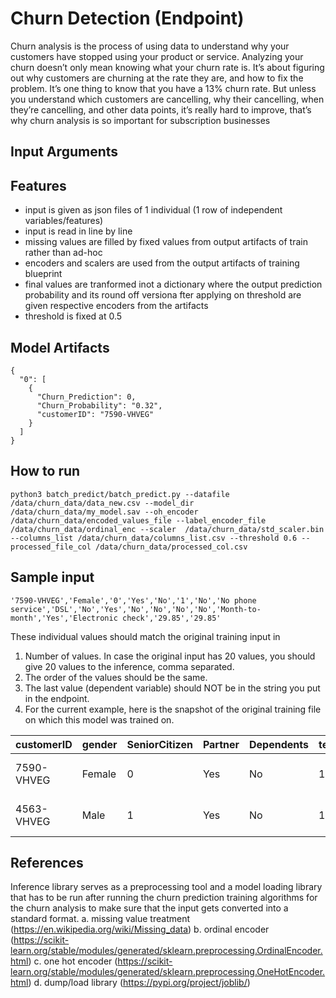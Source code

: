 # Churn Detection (Endpoint)
Churn analysis is the process of using data to understand why your customers have stopped using your product or service.
Analyzing your churn doesn’t only mean knowing what your churn rate is. It’s about figuring out why customers are churning at the rate they are, and how to fix the problem.
It’s one thing to know that you have a 13% churn rate. But unless you understand which customers are cancelling, why their cancelling, when they’re cancelling, and other data points, it’s really hard to improve, that’s why churn analysis is so important for subscription businesses

## Input Arguments

## Features
- input is given as json files of 1 individual (1 row of independent variables/features)    
- input is read in line by line
- missing values are filled by fixed values from output artifacts of train rather than ad-hoc
- encoders and scalers are used from the output artifacts of training blueprint
- final values are tranformed inot a dictionary where the output prediction probability and its round off versiona fter applying on threshold are given respective encoders from the artifacts 
- threshold is fixed at 0.5

## Model Artifacts
```
{
  "0": [
    {
      "Churn_Prediction": 0,
      "Churn_Probability": "0.32",
      "customerID": "7590-VHVEG"
    }
  ]
}
```
## How to run
```
python3 batch_predict/batch_predict.py --datafile /data/churn_data/data_new.csv --model_dir /data/churn_data/my_model.sav --oh_encoder /data/churn_data/encoded_values_file --label_encoder_file /data/churn_data/ordinal_enc --scaler  /data/churn_data/std_scaler.bin --columns_list /data/churn_data/columns_list.csv --threshold 0.6 --processed_file_col /data/churn_data/processed_col.csv
```
## Sample input
```
'7590-VHVEG','Female','0','Yes','No','1','No','No phone service','DSL','No','Yes','No','No','No','No','Month-to-month','Yes','Electronic check','29.85','29.85'
```
These individual values should match the original training input in
1. Number of values. In case the original input has 20 values, you should give 20 values to the inference, comma separated.
2. The order of the values should be the same.
3. The last value (dependent variable) should NOT be in the string you put in the endpoint.
4. For the current example, here is the snapshot of the original training file on which this model was trained on.

|customerID |gender |SeniorCitizen |Partner |Dependents |tenure |PhoneService |MultipleLines |InternetService |OnlineSecurity |OnlineBackup |DeviceProtection |TechSupport |StreamingTV |StreamingMovies |Contract |PaperlessBilling |PaymentMethod |MonthlyCharges |TotalCharges |
|---|---|---|---|---|---|---|---|---|---|---|---|---|---|---|---|---|---|---|---|
|7590-VHVEG |Female |0 |Yes |No |1 |No |No phone service |DSL |No |Yes |No |No |No |No |Month-to-month |Yes |Electronic check |29.85 |29.85 |
|4563-VHVEG |Male |1 |Yes |No |1 |No |No phone service |DSL |No |Yes |No |No |Yes |No |Month-to-month |Yes |Electronic check |59.85 |129.85 |

## References
Inference library serves as a preprocessing tool and a model loading library that has to be run after running the churn prediction training algorithms for the churn analysis to make sure that the input gets converted into a standard format.
a. missing value treatment (https://en.wikipedia.org/wiki/Missing_data)
b. ordinal encoder (https://scikit-learn.org/stable/modules/generated/sklearn.preprocessing.OrdinalEncoder.html)
c. one hot encoder (https://scikit-learn.org/stable/modules/generated/sklearn.preprocessing.OneHotEncoder.html)
d. dump/load library (https://pypi.org/project/joblib/)
